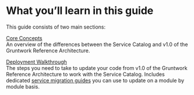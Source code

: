 # What you’ll learn in this guide

This guide consists of two main sections:

[Core Concepts](#core_concepts)  
An overview of the differences between the Service Catalog and v1.0 of the Gruntwork Reference Architecture.

[Deployment Walkthrough](#deployment_walkthrough)  
The steps you need to take to update your code from v1.0 of the Gruntwork Reference Architecture to work with the
Service Catalog. Includes dedicated [service migration guides](#service_migration_guides) you can use to update on a
module by module basis.



<!-- ##DOCS-SOURCER-START
{"sourcePlugin":"Service Catalog Reference","hash":"40cd2f5a964c645d1de492c60a9c531c"}
##DOCS-SOURCER-END -->
